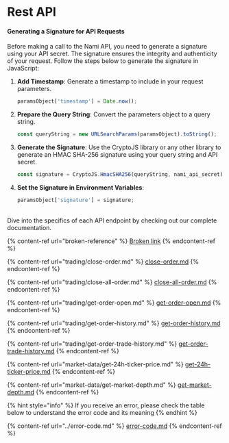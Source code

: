 # Rest API

#### Generating a Signature for API Requests

Before making a call to the Nami API, you need to generate a signature using your API secret. The signature ensures the integrity and authenticity of your request. Follow the steps below to generate the signature in JavaScript:

1.  **Add Timestamp**: Generate a timestamp to include in your request parameters.

    ```javascript
    paramsObject['timestamp'] = Date.now();
    ```
2.  **Prepare the Query String**: Convert the parameters object to a query string.

    ```javascript
    const queryString = new URLSearchParams(paramsObject).toString();
    ```
3.  **Generate the Signature**: Use the CryptoJS library or any other library to generate an HMAC SHA-256 signature using your query string and API secret.

    ```javascript
    const signature = CryptoJS.HmacSHA256(queryString, nami_api_secret).toString();
    ```
4.  **Set the Signature in Environment Variables**:

    ```javascript
    paramsObject['signature'] = signature;
    ```

\
Dive into the specifics of each API endpoint by checking out our complete documentation.

{% content-ref url="broken-reference" %}
[Broken link](broken-reference)
{% endcontent-ref %}

{% content-ref url="trading/close-order.md" %}
[close-order.md](trading/close-order.md)
{% endcontent-ref %}

{% content-ref url="trading/close-all-order.md" %}
[close-all-order.md](trading/close-all-order.md)
{% endcontent-ref %}

{% content-ref url="trading/get-order-open.md" %}
[get-order-open.md](trading/get-order-open.md)
{% endcontent-ref %}

{% content-ref url="trading/get-order-history.md" %}
[get-order-history.md](trading/get-order-history.md)
{% endcontent-ref %}

{% content-ref url="trading/get-order-trade-history.md" %}
[get-order-trade-history.md](trading/get-order-trade-history.md)
{% endcontent-ref %}

{% content-ref url="market-data/get-24h-ticker-price.md" %}
[get-24h-ticker-price.md](market-data/get-24h-ticker-price.md)
{% endcontent-ref %}

{% content-ref url="market-data/get-market-depth.md" %}
[get-market-depth.md](market-data/get-market-depth.md)
{% endcontent-ref %}

{% hint style="info" %}
If you receive an error, please check the table below to understand the error code and its meaning
{% endhint %}

{% content-ref url="../error-code.md" %}
[error-code.md](../error-code.md)
{% endcontent-ref %}
